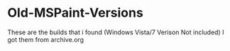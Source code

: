# Old-MSPaint-Versions
These are the builds that i found (Windows Vista/7 Verison Not included) I got them from archive.org
